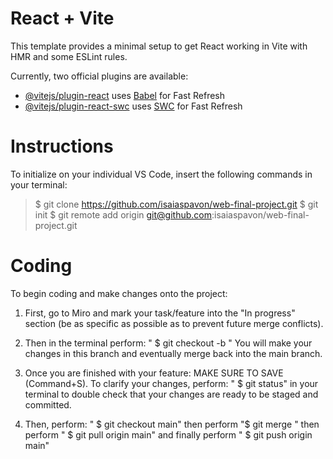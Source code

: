 # React + Vite

This template provides a minimal setup to get React working in Vite with HMR and some ESLint rules.

Currently, two official plugins are available:

- [@vitejs/plugin-react](https://github.com/vitejs/vite-plugin-react/blob/main/packages/plugin-react/README.md) uses [Babel](https://babeljs.io/) for Fast Refresh
- [@vitejs/plugin-react-swc](https://github.com/vitejs/vite-plugin-react-swc) uses [SWC](https://swc.rs/) for Fast Refresh

# Instructions

To initialize on your individual VS Code, insert the following commands in your terminal:

> $ git clone https://github.com/isaiaspavon/web-final-project.git
> $ git init
> $ git remote add origin git@github.com:isaiaspavon/web-final-project.git

# Coding

To begin coding and make changes onto the project:

1. First, go to Miro and mark your task/feature into the "In progress" section (be as specific as possible as to prevent future merge conflicts).

2. Then in the terminal perform: " $ git checkout -b <name-of-branch>" You will make your changes in this branch and eventually merge back into the main branch.

3. Once you are finished with your feature: MAKE SURE TO SAVE (Command+S). To clarify your changes, perform: " $ git status" in your terminal to double check that your changes are ready to be staged and committed. 

4. Then, perform: " $ git checkout main" then perform "$ git merge <name-of-branch>" then perform " $ git pull origin main" and finally perform " $ git push origin main"

